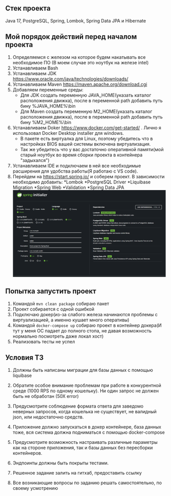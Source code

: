 ## Стек проекта

Java 17, PostgreSQL, Spring, Lombok, Spring Data JPA и Hibernate

## Мой порядок действий перед началом проекта

1. Определяемся с железом на которое будем накатывать все необходимое ПО (В моем случае это ноутбук на железе intel)
2. Устанавливаем Bash
3. Устанавливаем JDK https://www.oracle.com/java/technologies/downloads/
4. Устанавливаем Maven https://maven.apache.org/download.cgi
5. Добавляем переменные среды:
   - Для JDK создать переменную JAVA_HOME(указать каталог расположения движка), после в переменной path добавить путь бину %JAVA_HOME%\bin
   - Для Maven создать переменную M2_HOME(указать каталог расположения движка), после в переменной path добавить путь бину %M2_HOME%\bin
6. Устанавливаем Doker https://www.docker.com/get-started/ . Лично я использовал Docker Desktop installer для windows.
   - В пакете есть виртуалка для Linux, поэтому убедитесь что в настройках BIOS вашей системы включена виртуализация.
   - Так же убедитесь что у вас достаточно оперативной памяти(мой старый ноутбук во время сборки проекта в контейнера "задыхался")
7. Устанавливаем IDE и подключаем в ней все необходимые расширения для удобства работы(Я работаю с VS code).
8. Перейдем на https://start.spring.io/ и соберем проект.
   В зависимости необходимо добавить:
   *Lombok *PostgreSQL Driver *Liquibase Migration *Spring Web *Validation *Spring Data JPA
   ![Alt text](image.png)

## Попытка запустить проект

1. Командой `mvn clean package` собираю пакет
2. Проект собирается с одной ошибкой
3. Подключаю докер(из-за слабого железа начинаются проблемы с виртуализацией, а именно кушает много оперативы)
4. Командой `docker-compose up` собираю проект в контейнер докера(И тут у меня ОС падает до полного стопа, не давая возможность нормально посмотреть даже локал хост)
5. Реализовать тесты не успел

## Условия ТЗ

1. Должны быть написаны миграции для базы данных с помощью liquibase

2. Обратите особое внимание проблемам при работе в конкурентной среде (1000 RPS по
   одному кошельку). Ни один запрос не должен быть не обработан (50Х error)

3. Предусмотрите соблюдение формата ответа для заведомо неверных запросов, когда
   кошелька не существует, не валидный json, или недостаточно средств.

4. Приложение должно запускаться в докер контейнере, база данных тоже, вся система
   должна подниматься с помощью docker-compose

5. Предусмотрите возможность настраивать различные параметры как на стороне
   приложения, так и базы данных без пересборки контейнеров.

6. Эндпоинты должны быть покрыты тестами.

7. Решенное задание залить на гитхаб, предоставить ссылку

8. Все возникающие вопросы по заданию решать самостоятельно, по своему
   усмотрению